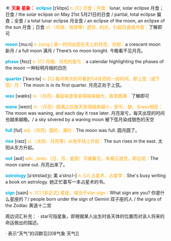 ☀ <font color="red">**天象 星象：**</font>
<font color="sky blue">**eclipse**</font> [ɪˈklɪps]
<font color="orange">n. [C] 日食；月食：</font>lunar, solar eclipse 月食；日食 / the solar eclipse on May 21st 5月21日的日食 / partial, total eclipse 偏食；全食 / a total lunar eclipse 月全食 / an eclipse of the moon, an eclipse of the sun 月食；日食 <font color="orange">vt.（月球、地球等）遮住…的光，引起日食或月食：</font>了解即可

<font color="sky blue">**moon**</font> [mu:n] 
<font color="orange">n. [sing.] 某一时间出现在天上的月亮，月相：</font>a crescent moon 新月 / a full moon 满月 / There’s no moon tonight. 今晚看不见月亮。
           
<font color="sky blue">**phase**</font> [feɪz]
<font color="orange">n. [C] 月相、月亮的盈亏：</font>a calendar highlighting the phases of the moon 一种标明月相的日历

<font color="sky blue">**quarter**</font> ['kwɔ:tə] 
<font color="orange">n. [C] 每月两次的可看到1/4月亮的一段时间，即上弦（或下弦）月：</font>The moon is in its first quarter. 月亮正处于上弦。

<font color="sky blue">**wax**</font> [wæks] 
<font color="orange">vi.（月亮）看起来逐渐变得越来越大，直至圆满：</font>了解即可
           
<font color="sky blue">**wane**</font> [weɪn]
<font color="orange">vi.（月亮）圆满之后每天变得越来越小，即亏、缺。与wax相反：</font>The moon was waning, and each day it rose later. 月亮渐亏，每天出现的时间也越来越晚。/ a sky silvered by a waning moon 被下弦月染成银色的天空

<font color="sky blue">**full**</font> [fʊl] 
<font color="orange">adj.（月亮）圆的，满的：</font>The moon was full. 圆月圆了。

<font color="sky blue">**rise**</font> [raɪz] 
<font color="orange">vi.（太阳、月亮等）从地平线上升起：</font>The sun rises in the east. 太阳从东方升起。

<font color="sky blue">**out**</font> [aʊt] 
<font color="orange">adv., prep.（日、月、星辰）可被看见，未被云遮住，即出现：</font>The moon came out. 月亮出来了。
           
<font color="sky blue">**astrology**</font> [əˈstrɒlədʒi; 美 əˈstrɑ:l-]
<font color="orange">n. [U] 占星术、占星学：</font>She's busy writing a book on astrology. 她正忙着写一本占星术的书。
           
<font color="sky blue">**sign**</font> [saɪn]
<font color="orange">n. [C] [非正式] 星座，相当于star sign：</font>What sign are you? 你是什么星座的？/ people born under the sign of Gemini 双子座的人 / the signs of the Zodiac 黄道十二宫
 
周边词汇补充：
· star可指星象，即根据某人出生时各天体的位置而对该人将来的命运做出的描述。

· 表示“天气”的词群见[[08气象 天气]]
